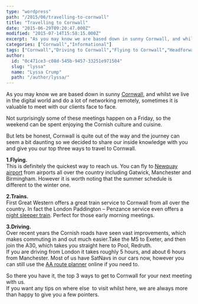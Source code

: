 ```yaml
---
type: "wordpress"
path: "/2015/06/travelling-to-cornwall"
title: "Travelling to Cornwall"
date: "2015-06-29T09:20:47.000Z"
modified: "2015-07-14T15:58:15.000Z"
excerpt: "As you may know we are based down in sunny Cornwall, and whilst we live in the digital world and do a lot of networking remotely, sometimes it is valuable to meet with our clients face to face. Not surprisingly some of these meetings happen on a Friday, so the weekend can be spent enjoying …"
categories: ["Cornwall","Informational"]
tags: ["Cornwall","Driving to Cornwall","Flying to Cornwall","Headforwards","Infomational","Meetings","Relocating","Top Tips","Train to Cornwall","Traveling to Cornwall"]
author:
  id: "0c471ce3-c08d-545b-9457-33251e971504"
  slug: "lyssa"
  name: "Lyssa Crump"
  path: "/author/lyssa/"
---
```

As you may know we are based down in sunny [Cornwall](https://www.visitcornwall.com/), and whilst we live in the digital world and do a lot of networking remotely, sometimes it is valuable to meet with our clients face to face.

Not surprisingly some of these meetings happen on a Friday, so the weekend can be spent enjoying the Cornish culture and cuisine.

But lets be honest, Cornwall is quite out of the way and the journey can seem a bit daunting so we decided to share our inside knowledge with you and give you our top three ways to travel to Cornwall.

**1.Flying.**  
This is definitely the quickest way to reach us. You can fly to [Newquay airport](http://www.newquaycornwallairport.com/content/flights-newquay-0) from airports all over the country including Gatwick, Manchester and Birmingham. However it is worth noting that the summer schedule is different to the winter one.

**2.Trains.**  
First Great Western offers a great train service to Cornwall from all over the country. In fact the London Paddington – Penzance service even offers a [night sleeper train](https://www.firstgreatwestern.co.uk/your-journey/night-riviera-sleeper). Perfect for those early morning meetings.

**3.Driving.**  
Over recent years the Cornish roads have seen vast improvements, which makes commuting in and out much easier.Take the M5 to Exeter, and then join the A30, which takes you straight here to Pool, Redruth.  
If you are driving from London it takes roughly 5 hours, and about 6 hours from Manchester. Most of us have SatNavs in our cars now, however you can still use the [AA route planner](http://www.theaa.com/route-planner/index.jsp) online if you need to.

So there you have it, the top 3 ways to get to Cornwall for your next meeting with us.  
If you want any tips on where else  to visit whilst here, we are always more than happy to give you a few pointers.